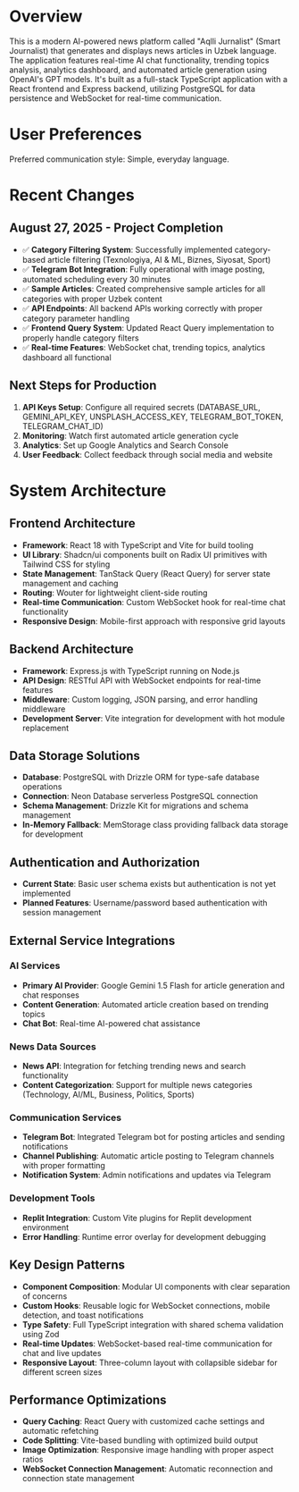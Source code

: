 # Overview

This is a modern AI-powered news platform called "Aqlli Jurnalist" (Smart Journalist) that generates and displays news articles in Uzbek language. The application features real-time AI chat functionality, trending topics analysis, analytics dashboard, and automated article generation using OpenAI's GPT models. It's built as a full-stack TypeScript application with a React frontend and Express backend, utilizing PostgreSQL for data persistence and WebSocket for real-time communication.

# User Preferences

Preferred communication style: Simple, everyday language.

# Recent Changes

## August 27, 2025 - Project Completion
- ✅ **Category Filtering System**: Successfully implemented category-based article filtering (Texnologiya, AI & ML, Biznes, Siyosat, Sport)
- ✅ **Telegram Bot Integration**: Fully operational with image posting, automated scheduling every 30 minutes
- ✅ **Sample Articles**: Created comprehensive sample articles for all categories with proper Uzbek content
- ✅ **API Endpoints**: All backend APIs working correctly with proper category parameter handling
- ✅ **Frontend Query System**: Updated React Query implementation to properly handle category filters
- ✅ **Real-time Features**: WebSocket chat, trending topics, analytics dashboard all functional

## Next Steps for Production
1. **API Keys Setup**: Configure all required secrets (DATABASE_URL, GEMINI_API_KEY, UNSPLASH_ACCESS_KEY, TELEGRAM_BOT_TOKEN, TELEGRAM_CHAT_ID)
2. **Monitoring**: Watch first automated article generation cycle
3. **Analytics**: Set up Google Analytics and Search Console
4. **User Feedback**: Collect feedback through social media and website

# System Architecture

## Frontend Architecture
- **Framework**: React 18 with TypeScript and Vite for build tooling
- **UI Library**: Shadcn/ui components built on Radix UI primitives with Tailwind CSS for styling
- **State Management**: TanStack Query (React Query) for server state management and caching
- **Routing**: Wouter for lightweight client-side routing
- **Real-time Communication**: Custom WebSocket hook for real-time chat functionality
- **Responsive Design**: Mobile-first approach with responsive grid layouts

## Backend Architecture
- **Framework**: Express.js with TypeScript running on Node.js
- **API Design**: RESTful API with WebSocket endpoints for real-time features
- **Middleware**: Custom logging, JSON parsing, and error handling middleware
- **Development Server**: Vite integration for development with hot module replacement

## Data Storage Solutions
- **Database**: PostgreSQL with Drizzle ORM for type-safe database operations
- **Connection**: Neon Database serverless PostgreSQL connection
- **Schema Management**: Drizzle Kit for migrations and schema management
- **In-Memory Fallback**: MemStorage class providing fallback data storage for development

## Authentication and Authorization
- **Current State**: Basic user schema exists but authentication is not yet implemented
- **Planned Features**: Username/password based authentication with session management

## External Service Integrations

### AI Services
- **Primary AI Provider**: Google Gemini 1.5 Flash for article generation and chat responses
- **Content Generation**: Automated article creation based on trending topics
- **Chat Bot**: Real-time AI-powered chat assistance

### News Data Sources
- **News API**: Integration for fetching trending news and search functionality
- **Content Categorization**: Support for multiple news categories (Technology, AI/ML, Business, Politics, Sports)

### Communication Services
- **Telegram Bot**: Integrated Telegram bot for posting articles and sending notifications
- **Channel Publishing**: Automatic article posting to Telegram channels with proper formatting
- **Notification System**: Admin notifications and updates via Telegram

### Development Tools
- **Replit Integration**: Custom Vite plugins for Replit development environment
- **Error Handling**: Runtime error overlay for development debugging

## Key Design Patterns
- **Component Composition**: Modular UI components with clear separation of concerns
- **Custom Hooks**: Reusable logic for WebSocket connections, mobile detection, and toast notifications
- **Type Safety**: Full TypeScript integration with shared schema validation using Zod
- **Real-time Updates**: WebSocket-based real-time communication for chat and live updates
- **Responsive Layout**: Three-column layout with collapsible sidebar for different screen sizes

## Performance Optimizations
- **Query Caching**: React Query with customized cache settings and automatic refetching
- **Code Splitting**: Vite-based bundling with optimized build output
- **Image Optimization**: Responsive image handling with proper aspect ratios
- **WebSocket Connection Management**: Automatic reconnection and connection state management